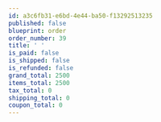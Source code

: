 ```yaml
---
id: a3c6fb31-e6bd-4e44-ba50-f13292513235
published: false
blueprint: order
order_number: 39
title: ' '
is_paid: false
is_shipped: false
is_refunded: false
grand_total: 2500
items_total: 2500
tax_total: 0
shipping_total: 0
coupon_total: 0
---
```

